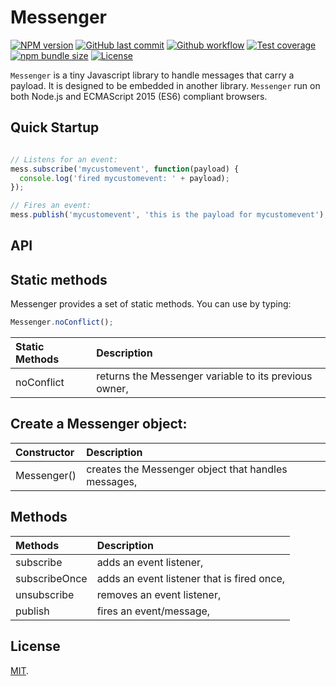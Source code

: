 # Messenger

[![NPM version][npm-image]][npm-url]
[![GitHub last commit][commit-image]][commit-url]
[![Github workflow][ci-image]][ci-url]
[![Test coverage][coveralls-image]][coveralls-url]
[![npm bundle size][npm-bundle-size-image]][npm-bundle-size-url]
[![License][license-image]](LICENSE.md)

`Messenger` is a tiny Javascript library to handle messages that carry a payload. It is designed to be embedded in another library. `Messenger` run on both Node.js and ECMAScript 2015 (ES6) compliant browsers.


## Quick Startup

```js

// Listens for an event:
mess.subscribe('mycustomevent', function(payload) {
  console.log('fired mycustomevent: ' + payload);
});

// Fires an event:
mess.publish('mycustomevent', 'this is the payload for mycustomevent');
```


## API

## Static methods

Messenger provides a set of static methods. You can use by typing:

```javascript
Messenger.noConflict();
```

| Static Methods       | Description |
|:---------------------|:------------|
| noConflict           | returns the Messenger variable to its previous owner, |



## Create a Messenger object:

| Constructor | Description |
|:------------|:------------|
| Messenger() | creates the Messenger object that handles messages, |


## Methods

| Methods  | Description |
|:--------------------|:------------|
| subscribe           | adds an event listener, |
| subscribeOnce       | adds an event listener that is fired once, |
| unsubscribe         | removes an event listener, |
| publish             | fires an event/message, |


## License

[MIT](LICENSE.md).

<!--- URls -->

[npm-image]: https://img.shields.io/npm/v/@mobilabs/messenger.svg?logo=npm&logoColor=fff&label=NPM+package
[release-image]: https://img.shields.io/github/release/jclo/messenger.svg?include_prereleases
[commit-image]: https://img.shields.io/github/last-commit/jclo/messenger.svg?logo=github
[ci-image]: https://github.com/jclo/messenger/actions/workflows/ci.yml/badge.svg
[coveralls-image]: https://img.shields.io/coveralls/jclo/messenger/master.svg?&logo=coveralls
[npm-bundle-size-image]: https://img.shields.io/bundlephobia/minzip/@mobilabs/messenger.svg
[license-image]: https://img.shields.io/npm/l/@mobilabs/messenger.svg

[npm-url]: https://www.npmjs.com/package/@mobilabs/messenger
[release-url]: https://github.com/jclo/messenger/tags
[commit-url]: https://github.com/jclo/messenger/commits/master
[travis-url]: https://app.travis-ci.com/jclo/messenger?branch=main
[ci-url]: https://github.com/jclo/messenger/actions/workflows/ci.yml
[coveralls-url]: https://coveralls.io/github/jclo/messenger?branch=master
[npm-bundle-size-url]: https://img.shields.io/bundlephobia/minzip/@mobilabs/messenger
[license-url]: http://opensource.org/licenses/MIT
